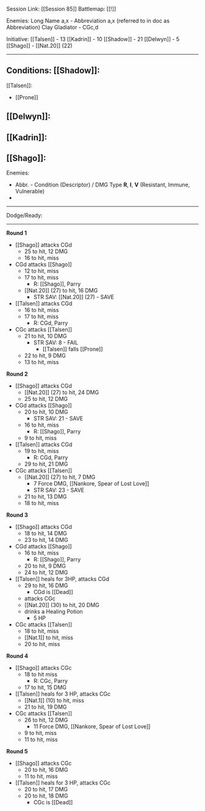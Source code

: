 Session Link:
[[Session 85]]
Battlemap:
[[!]]

Enemies:
Long Name a,x - Abbreviation a,x (referred to in doc as Abbreviation)
Clay Gladiator - CGc,d

Initiative:
[[Talsen]] - 13
[[Kadrin]] - 10
[[Shadow]] - 21
[[Delwyn]] - 5
[[Shago]] - [[Nat.20]] (22)

---
Conditions:
[[Shadow]]:
- 

[[Talsen]]:
- [[Prone]]

[[Delwyn]]:
- 

[[Kadrin]]:
- 

[[Shago]]: 
- 

Enemies:
- Abbr. - Condition (Descriptor) / DMG Type __R__, __I__, __V__ (Resistant, Immune, Vulnerable)
- 
---
Dodge/Ready:

---
**Round 1**
- [[Shago]] attacks CGd
	- 25 to hit, 12 DMG
	- 16 to hit, miss
- CGd attacks [[Shago]]
	- 12 to hit, miss
	- 17 to hit, miss
		- R: [[Shago]], Parry
	- [[Nat.20]] (27) to hit, 16 DMG
		- STR SAV: [[Nat.20]] (27) - SAVE
- [[Talsen]] attacks CGd
	- 16 to hit, miss
	- 17 to hit, miss
		- R: CGd, Parry
- CGc attacks [[Talsen]]
	- 21 to hit, 10 DMG
		- STR SAV: 8 - FAIL
			- [[Talsen]] falls [[Prone]]
	- 22 to hit, 9 DMG
	- 13 to hit, miss

**Round 2**
- [[Shago]] attacks CGd
	- [[Nat.20]] (27) to hit, 24 DMG
	- 25 to hit, 12 DMG
- CGd attacks [[Shago]]
	- 20 to hit, 10 DMG
		- STR SAV: 21 - SAVE
	- 16 to hit, miss
		- R: [[Shago]], Parry
	- 9 to hit, miss
- [[Talsen]] attacks CGd
	- 19 to hit, miss
		- R: CGd, Parry
	- 29 to hit, 21 DMG
- CGc attacks [[Talsen]]
	- [[Nat.20]] (27) to hit, 7 DMG
		- 7 Force DMG, [[Nankore, Spear of Lost Love]]
		- STR SAV: 23 - SAVE
	- 21 to hit, 13 DMG
	- 18 to hit, miss

**Round 3**
- [[Shago]] attacks CGd
	- 18 to hit, 14 DMG
	- 23 to hit, 14 DMG
- CGd attacks [[Shago]]
	- 16 to hit, miss
		- R: [[Shago]], Parry
	- 20 to hit, 9 DMG
	- 24 to hit, 12 DMG
- [[Talsen]] heals for 3HP, attacks CGd
	- 29 to hit, 16 DMG
		- CGd is [[Dead]]
	- attacks CGc
	- [[Nat.20]] (30) to hit, 20 DMG
	- drinks a Healing Potion
		- 5 HP
- CGc attacks [[Talsen]]
	- 18 to hit, miss
	- [[Nat.1]] to hit, miss
	- 20 to hit, miss

**Round 4**
- [[Shago]] attacks CGc
	- 18 to hit miss
		- R: CGc, Parry
	- 17 to hit, 15 DMG
- [[Talsen]] heals for 3 HP, attacks CGc
	- [[Nat.1]] (10) to hit, miss
	- 21 to hit, 19 DMG
- CGc attacks [[Talsen]]
	- 26 to hit, 12 DMG
		- 11 Force DMG, [[Nankore, Spear of Lost Love]]
	- 9 to hit, miss
	- 11 to hit, miss

**Round 5**
- [[Shago]] attacks CGc
	- 20 to hit, 16 DMG
	- 11 to hit, miss
- [[Talsen]] heals for 3 HP, attacks CGc
	- 20 to hit, 17 DMG 
	- 20 to hit, 18 DMG
		- CGc is [[Dead]]